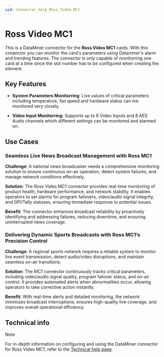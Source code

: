 ```yaml
---
uid: Connector_help_Ross_Video_MC1
---
```


# Ross Video MC1

This is a DataMiner connector for the **Ross Video MC1** cards. With this conenctor you can monitor the card's parameters using Dataminer's alarm and trending features. The connector is only capable of monitorring one card at a time since the slot number has to be configured when creating the element. 

## Key Features

- **System Parameters Monitorring**: Live values of critical parameters including temperature, fan speed and hardware status can me monitored very closely.

- **Video Input Monitorring**: Supports up to 6 Video Inputs and 8 AES Audio channels which different settings can be monitored and alarmed on.

## Use Cases

### Seamless Live News Broadcast Management with Ross MC1

**Challenge**: A national news broadcaster needs a comprehensive monitoring solution to ensure continuous on-air operation, detect system failures, and manage network conditions effectively.

**Solution**: The Ross Video MC1 connector provides real-time monitoring of product health, hardware performance, and network stability. It enables operators to set alarms for program failovers, video/audio signal integrity, and GPI/Tally statuses, ensuring immediate response to potential issues.

**Benefit**: The connector enhances broadcast reliability by proactively identifying and addressing failures, reducing downtime, and ensuring uninterrupted news coverage.

### Delivering Dynamic Sports Broadcasts with Ross MC1’s Precision Control

**Challenge**: A regional sports network requires a reliable system to monitor live event transmission, detect audio/video disruptions, and maintain seamless on-air transitions.

**Solution**: The MC1 connector continuously tracks critical parameters, including video/audio signal quality, program failover status, and on-air control. It provides automated alerts when abnormalities occur, allowing operators to take corrective action instantly.

**Benefit**: With real-time alerts and detailed monitoring, the network minimizes broadcast interruptions, ensures high-quality live coverage, and improves overall operational efficiency.

## Technical info

> [!NOTE]
> For in-depth information on configuring and using the DataMiner connector for Ross Video MC1, refer to the [Technical help page](xref:Connector_help_Ross_Video_MC1_Technical).
